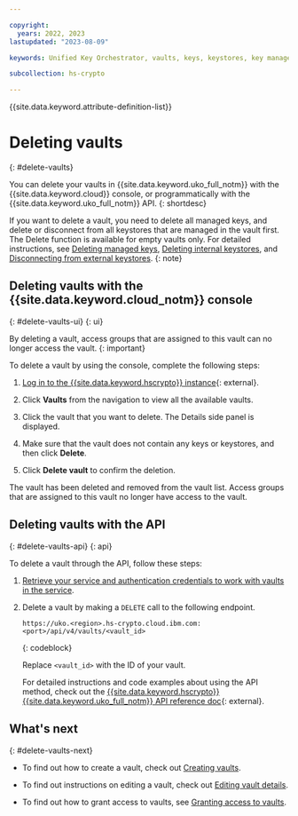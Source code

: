 ```yaml
---

copyright:
  years: 2022, 2023
lastupdated: "2023-08-09"

keywords: Unified Key Orchestrator, vaults, keys, keystores, key management, UKO

subcollection: hs-crypto

---
```


{{site.data.keyword.attribute-definition-list}}




# Deleting vaults
{: #delete-vaults}

You can delete your vaults in {{site.data.keyword.uko_full_notm}} with the {{site.data.keyword.cloud}} console, or programmatically with the {{site.data.keyword.uko_full_notm}} API.
{: shortdesc}


If you want to delete a vault, you need to delete all managed keys, and delete or disconnect from all keystores that are managed in the vault first. The Delete function is available for empty vaults only. For detailed instructions, see [Deleting managed keys](/docs/hs-crypto?topic=hs-crypto-delete-keys), [Deleting internal keystores](/docs/hs-crypto?topic=hs-crypto-delete-internal-keystores), and [Disconnecting from external keystores](/docs/hs-crypto?topic=hs-crypto-disconnect-external-keystores).
{: note}




## Deleting vaults with the {{site.data.keyword.cloud_notm}} console
{: #delete-vaults-ui}
{: ui}

By deleting a vault, access groups that are assigned to this vault can no longer access the vault.
{: important}

To delete a vault by using the console, complete the following steps:

1. [Log in to the {{site.data.keyword.hscrypto}} instance](https://cloud.ibm.com/login){: external}.
2. Click **Vaults** from the navigation to view all the available vaults.
3. Click the vault that you want to delete. The Details side panel is displayed.
4. Make sure that the vault does not contain any keys or keystores, and then click **Delete**.
  
5. Click **Delete vault** to confirm the deletion.

The vault has been deleted and removed from the vault list. Access groups that are assigned to this vault no longer have access to the vault.


## Deleting vaults with the API
{: #delete-vaults-api}
{: api}

To delete a vault through the API, follow these steps:

1. [Retrieve your service and authentication credentials to work with vaults in the service](/docs/hs-crypto?topic=hs-crypto-set-up-uko-api).
   
2. Delete a vault by making a `DELETE` call to the following endpoint.

    ```
    https://uko.<region>.hs-crypto.cloud.ibm.com:<port>/api/v4/vaults/<vault_id>
    ```
    {: codeblock}

    Replace `<vault_id>` with the ID of your vault.

    For detailed instructions and code examples about using the API method, check out the [{{site.data.keyword.hscrypto}} {{site.data.keyword.uko_full_notm}} API reference doc](/apidocs/uko#delete-vault){: external}.



## What's next
{: #delete-vaults-next}

- To find out how to create a vault, check out [Creating vaults](/docs/hs-crypto?topic=hs-crypto-create-vaults).
  
- To find out instructions on editing a vault, check out [Editing vault details](/docs/hs-crypto?topic=hs-crypto-edit-vaults).
  
- To find out how to grant access to vaults, see [Granting access to vaults](/docs/hs-crypto?topic=hs-crypto-grant-access-vaults).

